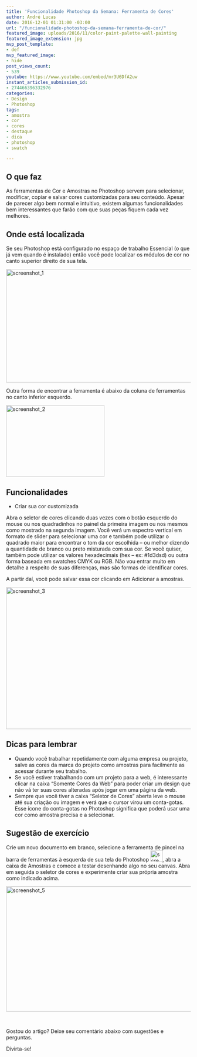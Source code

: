 ```yaml
---
title: 'Funcionalidade Photoshop da Semana: Ferramenta de Cores'
author: André Lucas
date: 2016-12-01 01:31:00 -03:00
url: "/funcionalidade-photoshop-da-semana-ferramenta-de-cor/"
featured_image: uploads/2016/11/color-paint-palette-wall-painting
featured_image_extension: jpg
mvp_post_template:
- def
mvp_featured_image:
- hide
post_views_count:
- 539
youtube: https://www.youtube.com/embed/mr3U6DfA2uw
instant_articles_submission_id:
- 274466396332976
categories:
- Design
- Photoshop
tags:
- amostra
- cor
- cores
- destaque
- dica
- photoshop
- swatch

---
```

## O que faz

As ferramentas de Cor e Amostras no Photoshop servem para selecionar, modificar, copiar e salvar cores customizadas para seu conteúdo. Apesar de parecer algo bem normal e intuitivo, existem algumas funcionalidades bem interessantes que farão com que suas peças fiquem cada vez melhores.

## Onde está localizada

Se seu Photoshop está configurado no espaço de trabalho Essencial (o que já vem quando é instalado) então você pode localizar os módulos de cor no canto superior direito de sua tela.

<img class="size-full wp-image-144 aligncenter" src="/images/uploads/2016/11/Screenshot_1.png" alt="screenshot_1" width="775" height="309" srcset="/images/uploads/2016/11/Screenshot_1.png 775w, /images/uploads/2016/11/Screenshot_1-300x120.png 300w, /images/uploads/2016/11/Screenshot_1-768x306.png 768w" sizes="(max-width: 775px) 100vw, 775px" />

Outra forma de encontrar a ferramenta é abaixo da coluna de ferramentas no canto inferior esquerdo.

<img class="size-full wp-image-145 aligncenter" src="/images/uploads/2016/11/Screenshot_2.png" alt="screenshot_2" width="268" height="195" />

## Funcionalidades

* Criar sua cor customizada

Abra o seletor de cores clicando duas vezes com o botão esquerdo do mouse ou nos quadradinhos no painel da primeira imagem ou nos mesmos como mostrado na segunda imagem. Você verá um espectro vertical em formato de slider para selecionar uma cor e também pode utilizar o quadrado maior para encontrar o tom da cor escolhida – ou melhor dizendo a quantidade de branco ou preto misturada com sua cor. Se você quiser, também pode utilizar os valores hexadecimais (hex – ex: #1d3dsd) ou outra forma baseada em swatches CMYK ou RGB. Não vou entrar muito em detalhe a respeito de suas diferenças, mas são formas de identificar cores.

A partir daí, você pode salvar essa cor clicando em Adicionar a amostras.

<img class="size-full wp-image-148 aligncenter" src="/images/uploads/2016/11/Screenshot_3.png" alt="screenshot_3" width="568" height="387" srcset="/images/uploads/2016/11/Screenshot_3.png 568w, /images/uploads/2016/11/Screenshot_3-300x204.png 300w" sizes="(max-width: 568px) 100vw, 568px" />

## Dicas para lembrar

* Quando você trabalhar repetidamente com alguma empresa ou projeto, salve as cores da marca do projeto como amostras para facilmente as acessar durante seu trabalho.
* Se você estiver trabalhando com um projeto para a web, é interessante clicar na caixa “Somente Cores da Web” para poder criar um design que não vá ter suas cores alteradas após jogar em uma página da web.
* Sempre que você tiver a caixa “Seletor de Cores” aberta leve o mouse até sua criação ou imagem e verá que o cursor virou um conta-gotas. Esse ícone do conta-gotas no Photoshop significa que poderá usar uma cor como amostra precisa e a selecionar.

## Sugestão de exercício

Crie um novo documento em branco, selecione a ferramenta de pincel na barra de ferramentas à esquerda de sua tela do Photoshop <img class="alignnone size-full wp-image-149" src="/images/uploads/2016/11/Screenshot_4.png" alt="screenshot_4" width="33" height="30" />, abra a caixa de Amostras e comece a testar desenhando algo no seu canvas. Abra em seguida o seletor de cores e experimente criar sua própria amostra como indicado acima.

<img class="alignnone size-full wp-image-150" src="/images/uploads/2016/11/Screenshot_5.png" alt="screenshot_5" width="1550" height="341" srcset="/images/uploads/2016/11/Screenshot_5.png 1550w, /images/uploads/2016/11/Screenshot_5-300x66.png 300w, /images/uploads/2016/11/Screenshot_5-768x169.png 768w, /images/uploads/2016/11/Screenshot_5-1024x225.png 1024w" sizes="(max-width: 1550px) 100vw, 1550px" />

 

Gostou do artigo? Deixe seu comentário abaixo com sugestões e perguntas.

Divirta-se!